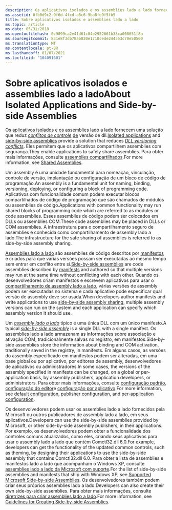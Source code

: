 ```yaml
---
description: Os aplicativos isolados e os assemblies lado a lado fornecem uma solução que reduz conflitos de controle de versão de DLL. Eles permitem que os aplicativos compartilhem assemblies com segurança. Para obter mais informações, consulte assemblies compartilhados.
ms.assetid: 0fb0d9c2-9f6d-4fcd-a6c6-9ba8fe9f5fb5
title: Sobre aplicativos isolados e assemblies lado a lado
ms.topic: article
ms.date: 05/31/2018
ms.openlocfilehash: 0c9099ca2e41d61c84e2952661b33ca008651f8a
ms.sourcegitcommit: 831e8f3db78ab820e1710cede244553c70e50500
ms.translationtype: MT
ms.contentlocale: pt-BR
ms.lasthandoff: 01/07/2021
ms.locfileid: "104091601"
---
```

# <a name="about-isolated-applications-and-side-by-side-assemblies"></a><span data-ttu-id="a77a9-105">Sobre aplicativos isolados e assemblies lado a lado</span><span class="sxs-lookup"><span data-stu-id="a77a9-105">About Isolated Applications and Side-by-side Assemblies</span></span>

<span data-ttu-id="a77a9-106">[Os aplicativos isolados e os](isolated-applications.md) assemblies lado a lado fornecem uma solução que reduz [*conflitos de controle*](d-sbscs-gly.md) [de](about-side-by-side-assemblies-.md) versão de dll.</span><span class="sxs-lookup"><span data-stu-id="a77a9-106">[Isolated applications](isolated-applications.md) and [side-by-side assemblies](about-side-by-side-assemblies-.md) provide a solution that reduces [*DLL versioning conflicts*](d-sbscs-gly.md).</span></span> <span data-ttu-id="a77a9-107">Eles permitem que os aplicativos compartilhem assemblies com segurança.</span><span class="sxs-lookup"><span data-stu-id="a77a9-107">They enable applications to safely share assemblies.</span></span> <span data-ttu-id="a77a9-108">Para obter mais informações, consulte [assemblies compartilhados](/windows/desktop/Msi/shared-assemblies).</span><span class="sxs-lookup"><span data-stu-id="a77a9-108">For more information, see [Shared Assemblies](/windows/desktop/Msi/shared-assemblies).</span></span>

<span data-ttu-id="a77a9-109">Um assembly é uma unidade fundamental para nomeação, vinculação, controle de versão, implantação ou configuração de um bloco de código de programação.</span><span class="sxs-lookup"><span data-stu-id="a77a9-109">An assembly is a fundamental unit for naming, binding, versioning, deploying, or configuring a block of programming code.</span></span> <span data-ttu-id="a77a9-110">Aplicativos com funcionalidade comum podem executar blocos compartilhados de código de programação que são chamados de módulos ou assemblies de código.</span><span class="sxs-lookup"><span data-stu-id="a77a9-110">Applications with common functionality may run shared blocks of programming code which are referred to as modules or code assemblies.</span></span> <span data-ttu-id="a77a9-111">Esses assemblies de código podem ser colocados em DLLs ou assemblies COM.</span><span class="sxs-lookup"><span data-stu-id="a77a9-111">These code assemblies may be placed in DLLs or COM assemblies.</span></span> <span data-ttu-id="a77a9-112">A infraestrutura para o compartilhamento seguro de assemblies é conhecida como compartilhamento de assembly lado a lado.</span><span class="sxs-lookup"><span data-stu-id="a77a9-112">The infrastructure for the safe sharing of assemblies is referred to as side-by-side assembly sharing.</span></span>

<span data-ttu-id="a77a9-113">[Assemblies lado a lado](about-side-by-side-assemblies-.md) são assemblies de código descritos por [manifestos](manifests.md) e criados para que várias versões possam ser executadas ao mesmo tempo sem entrar em conflito entre si.</span><span class="sxs-lookup"><span data-stu-id="a77a9-113">[Side-by-side assemblies](about-side-by-side-assemblies-.md) are code assemblies described by [manifests](manifests.md) and authored so that multiple versions may run at the same time without conflicting with each other.</span></span> <span data-ttu-id="a77a9-114">Quando os desenvolvedores criam manifestos e escrevem aplicativos para usar o [compartilhamento de assembly lado a lado](side-by-side-assembly-sharing.md), várias versões de assembly podem ser executadas no sistema e cada aplicativo pode especificar qual versão de assembly deve ser usada.</span><span class="sxs-lookup"><span data-stu-id="a77a9-114">When developers author manifests and write applications to use [side-by-side assembly sharing](side-by-side-assembly-sharing.md), multiple assembly versions can run on the system and each application can specify which assembly version it should use.</span></span>

<span data-ttu-id="a77a9-115">Um [*assembly lado a lado*](s-sbscs-gly.md) típico é uma única DLL com um único manifesto.</span><span class="sxs-lookup"><span data-stu-id="a77a9-115">A typical [*side-by-side assembly*](s-sbscs-gly.md) is a single DLL with a single manifest.</span></span> <span data-ttu-id="a77a9-116">Os assemblies lado a lado armazenam as informações sobre associação e ativação COM, tradicionalmente salvas no registro, em manifestos.</span><span class="sxs-lookup"><span data-stu-id="a77a9-116">Side-by-side assemblies store the information about binding and COM activation, traditionally saved in the registry, in manifests.</span></span> <span data-ttu-id="a77a9-117">Em alguns casos, as versões do assembly especificado em manifestos podem ser alteradas, em uma base global ou por aplicativo, por editores de assembly, desenvolvedores de aplicativos ou administradores.</span><span class="sxs-lookup"><span data-stu-id="a77a9-117">In some cases, the versions of the assembly specified in manifests can be changed, on a global or per-application basis, by assembly publishers, application developers, or administrators.</span></span> <span data-ttu-id="a77a9-118">Para obter mais informações, consulte [configuração padrão](default-configuration.md), [configuração do editor](publisher-configuration.md)e [configuração por aplicativo](per-application-configuration.md).</span><span class="sxs-lookup"><span data-stu-id="a77a9-118">For more information, see [default configuration](default-configuration.md), [publisher configuration](publisher-configuration.md), and [per-application configuration](per-application-configuration.md).</span></span>

<span data-ttu-id="a77a9-119">Os desenvolvedores podem usar os assemblies lado a lado fornecidos pela Microsoft ou outros publicadores de assembly lado a lado, em seus aplicativos.</span><span class="sxs-lookup"><span data-stu-id="a77a9-119">Developers can use the side-by-side assemblies provided by Microsoft, or other side-by-side assembly publishers, in their applications.</span></span> <span data-ttu-id="a77a9-120">Por exemplo, os desenvolvedores podem obter a funcionalidade dos controles comuns atualizados, como eles, criando seus aplicativos para usar o assembly lado a lado que contém Comctl32.dll 6,0.</span><span class="sxs-lookup"><span data-stu-id="a77a9-120">For example, developers can get the functionality of the updated common controls, such as theming, by designing their applications to use the side-by-side assembly that contains Comctl32.dll 6.0.</span></span> <span data-ttu-id="a77a9-121">Para obter a lista de assemblies e manifestos lado a lado que acompanham o Windows XP, consulte [assemblies lado a lado da Microsoft com suporte](supported-microsoft-side-by-side-assemblies.md).</span><span class="sxs-lookup"><span data-stu-id="a77a9-121">For the list of side-by-side assemblies and manifests that ship with Windows XP, see [Supported Microsoft Side-by-side Assemblies](supported-microsoft-side-by-side-assemblies.md).</span></span> <span data-ttu-id="a77a9-122">Os desenvolvedores também podem criar seus próprios assemblies lado a lado.</span><span class="sxs-lookup"><span data-stu-id="a77a9-122">Developers can also create their own side-by-side assemblies.</span></span> <span data-ttu-id="a77a9-123">Para obter mais informações, consulte [diretrizes para criar assemblies lado a lado](guidelines-for-creating-side-by-side-assemblies.md).</span><span class="sxs-lookup"><span data-stu-id="a77a9-123">For more information, see [Guidelines for Creating Side-by-side Assemblies](guidelines-for-creating-side-by-side-assemblies.md).</span></span>

 

 
